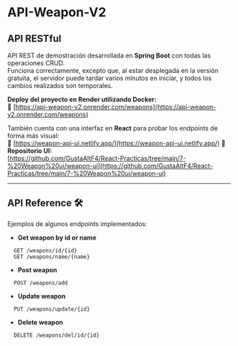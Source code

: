 # API-Weapon-V2

## API RESTful

API REST de demostración desarrollada en **Spring Boot** con todas las operaciones CRUD.  
Funciona correctamente, excepto que, al estar desplegada en la versión gratuita, el servidor puede tardar varios minutos en iniciar, y todos los cambios realizados son temporales.

**Deploy del proyecto en Render utilizando Docker:**  
🔗 [https://api-weapon-v2.onrender.com/weapons](https://api-weapon-v2.onrender.com/weapons)

También cuenta con una interfaz en **React** para probar los endpoints de forma más visual:  
🔗 [https://weapon-api-ui.netlify.app/](https://weapon-api-ui.netlify.app/)
📂 **Repositorio UI:**  
[https://github.com/GustaAltF4/React-Practicas/tree/main/7-%20Weapon%20ui/weapon-ui](https://github.com/GustaAltF4/React-Practicas/tree/main/7-%20Weapon%20ui/weapon-ui)


---

## API Reference 🛠
Ejemplos de algunos endpoints implementados:

- **Get weapon by id or name**

```http
  GET /weapons/id/{id}
  GET /weapons/name/{name}
```


- **Post weapon**

```http
  POST /weapons/add
```

- **Update weapon**

```http
  PUT /weapons/update/{id}
```

- **Delete weapon**

```http
  DELETE /weapons/del/id/{id}
```



